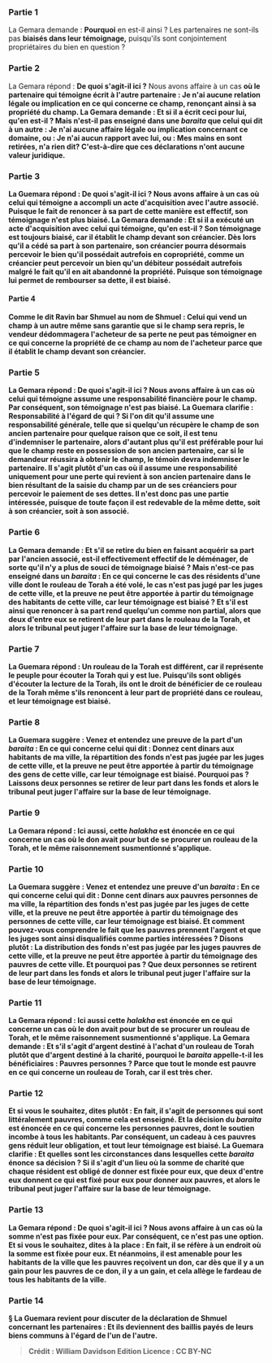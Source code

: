 
### Partie 1
La Gemara demande : <b>Pourquoi</b> en est-il ainsi ? Les partenaires ne sont-ils pas <b>biaisés dans leur témoignage,</b> puisqu'ils sont conjointement propriétaires du bien en question ?

### Partie 2
La Gemara répond : <b>De quoi s'agit-il ici ?</b> Nous avons affaire à un cas <b>où le partenaire qui témoigne <b>écrit à</b> l'autre partenaire : <b>Je n'ai</b> aucune relation <b>légale</b> <b>ou implication en ce qui concerne ce champ, renonçant ainsi</b> à sa propriété du champ. La Gemara demande : <b>Et si</b> il a <b>écrit</b> ceci <b>pour lui, qu'en est-il ? Mais n'est-il pas enseigné</b> dans une <i>baraita</i> que <b>celui qui dit à un autre : Je n'ai</b> aucune <b>affaire légale</b> <b>ou implication concernant ce domaine, ou : Je n'ai aucun rapport avec lui, ou : Mes mains en sont retirées, n'a rien dit?</b> C'est-à-dire que ces déclarations n'ont aucune valeur juridique.

### Partie 3
La Guemara répond : <b>De quoi s'agit-il ici ?</b> Nous avons affaire à un cas <b>où celui qui témoigne <b>a accompli</b> un acte d'<b>acquisition avec</b> l'autre associé. Puisque le fait de renoncer à sa part de cette manière est effectif, son témoignage n'est plus biaisé. La Gemara demande : <b>Et si</b> il a <b>exécuté</b> un acte d'<b>acquisition avec</b> celui qui témoigne, <b>qu'en est-il ? </b> Son témoignage est toujours biaisé, car il <b>établit</b> le champ <b>devant son créancier. </b> Dès lors qu'il a cédé sa part à son partenaire, son créancier pourra désormais percevoir le bien qu'il possédait autrefois en copropriété, comme un créancier peut percevoir un bien qu'un débiteur possédait autrefois malgré le fait qu'il en ait abandonné la propriété. Puisque son témoignage lui permet de rembourser sa dette, il est biaisé.

#### Partie 4
<b>Comme le dit Ravin bar Shmuel au nom de Shmuel : Celui qui vend un champ à un autre</b> même <b>sans garantie</b> que si le champ sera repris, le vendeur dédommagera l'acheteur de sa perte <b>ne peut pas témoigner en ce qui concerne</b> la propriété de ce champ <b>au nom</b> de l'acheteur <b>parce que</b> il <b>établit</b> le champ <b>devant son créancier.</b>

### Partie 5
La Gemara répond : <b>De quoi s'agit-il ici ?</b> Nous avons affaire à un cas <b>où celui qui témoigne <b>assume</b> une <b>responsabilité financière pour</b> le champ. Par conséquent, son témoignage n'est pas biaisé. La Guemara clarifie : <b>Responsabilité à l'égard de qui ? Si l'on dit</b> qu'il assume une <b>responsabilité générale,</b> telle que si quelqu'un récupère le champ de son ancien partenaire pour quelque raison que ce soit, il est tenu d'indemniser le partenaire, alors <b>d'autant plus</b> qu'il est <b>préférable pour lui</b> que le champ reste en possession de son ancien partenaire, car si le demandeur réussira à obtenir le champ, le témoin devra indemniser le partenaire. <b>Il s'agit plutôt d'un cas où il assume une <b>responsabilité</b> uniquement <b>pour</b> une perte <b>qui revient</b> à son ancien partenaire dans le bien <b>résultant de</b> la saisie du champ par un de ses créanciers pour percevoir le paiement de <b>ses</b> dettes. Il n'est donc pas une partie intéressée, puisque de toute façon il est redevable de la même dette, soit à son créancier, soit à son associé.

### Partie 6
La Gemara demande : <b>Et s'il se retire</b> du bien en faisant acquérir sa part par l'ancien associé, <b>est-il</b> effectivement effectif de le <b>déménager</b>, de sorte qu'il n'y a plus de souci de témoignage biaisé ? <b>Mais n'est-ce pas enseigné</b> dans un <i>baraita</i> : En ce qui concerne le cas des <b>résidents d'une ville dont le rouleau de Torah a été volé,</b> le cas n'est <b>pas jugé par</b> les <b>juges de cette ville, et la preuve ne peut être apportée à partir</b> du témoignage des <b>habitants de cette ville,</b> car leur témoignage est biaisé ? <b>Et s'il est ainsi</b> que renoncer à sa part rend quelqu'un comme non partial, alors <b>que deux d'entre eux se retirent</b> de leur part dans le rouleau de la Torah, <b>et</b> alors le tribunal peut <b>juger</b> l'affaire sur la base de leur témoignage.

### Partie 7
La Guemara répond : <b>Un rouleau de la Torah est différent, car il représente</b> le peuple <b>pour écouter</b> la Torah qui y est lue. Puisqu'ils sont obligés d'écouter la lecture de la Torah, ils ont le droit de bénéficier de ce rouleau de la Torah même s'ils renoncent à leur part de propriété dans ce rouleau, et leur témoignage est biaisé.

### Partie 8
La Guemara suggère : <b>Venez</b> et <b>entendez</b> une preuve de la part d'un <i>baraita</i> : En ce qui concerne <b>celui qui dit : Donnez cent dinars aux habitants de ma ville,</b> la répartition des fonds n'est <b>pas jugée par</b> les <b>juges de cette ville, et la preuve ne peut être apportée à partir</b> du témoignage des <b>gens de cette ville,</b> car leur témoignage est biaisé. <b>Pourquoi</b> pas ? <b>Laissons deux</b> personnes <b>se retirer</b> de leur part dans les fonds <b>et</b> alors le tribunal peut <b>juger</b> l'affaire sur la base de leur témoignage.

### Partie 9
La Gemara répond : <b>Ici aussi,</b> cette <i>halakha</i> est énoncée <b>en ce qui concerne</b> un cas où le don avait pour but de se procurer <b>un rouleau de la Torah,</b> et le même raisonnement susmentionné s'applique.

### Partie 10
La Guemara suggère : <b>Venez</b> et <b>entendez</b> une preuve d'un <i>baraita</i> : En ce qui concerne <b>celui qui dit : Donne cent dinars aux pauvres</b> personnes <b>de ma ville,</b> la répartition des fonds n'est <b>pas jugée par</b> les <b>juges de cette ville, et la preuve ne peut être apportée à partir</b> du témoignage des <b>personnes de cette ville,</b> car leur témoignage est biaisé. <b>Et</b> comment pouvez-vous <b>comprendre</b> le fait que les <b>pauvres prennent</b> l'argent et que les <b>juges sont</b> ainsi <b>disqualifiés</b> comme parties intéressées ? <b>Disons plutôt :</b> La distribution des fonds n'est <b>pas jugée par</b> les <b>juges pauvres de cette ville, et la preuve ne peut être apportée à partir</b> du témoignage des <b>pauvres de cette ville. Et pourquoi</b> pas ? <b>Que deux</b> personnes <b>se retirent</b> de leur part dans les fonds <b>et</b> alors le tribunal peut <b>juger</b> l'affaire sur la base de leur témoignage.

### Partie 11
La Gemara répond : <b>Ici aussi</b> cette <i>halakha</i> est énoncée <b>en ce qui concerne</b> un cas où le don avait pour but de se procurer <b>un rouleau de Torah,</b> et le même raisonnement susmentionné s'applique. La Gemara demande : <b>Et</b> s'il s'agit d'argent destiné à l'achat d'un rouleau de Torah plutôt que d'argent destiné à la charité, <b>pourquoi</b> le <i>baraita</i> <b>appelle-t-il</b> les bénéficiaires : <b>Pauvres</b> personnes ? <b>Parce que tout le monde est pauvre en ce qui concerne un rouleau de Torah,</b> car il est très cher.

### Partie 12
<b>Et si vous le souhaitez, dites</b> plutôt : <b>En fait,</b> il s'agit de personnes qui sont <b>littéralement pauvres, comme cela est enseigné. Et</b> la décision du <i>baraita</i> est énoncée <b>en ce qui concerne les personnes pauvres, dont</b> le soutien incombe <b>à tous les habitants</b>. Par conséquent, un cadeau à ces pauvres gens réduit leur obligation, et tout leur témoignage est biaisé. La Guemara clarifie : <b>Et quelles sont les circonstances</b> dans lesquelles cette <i>baraita</i> énonce sa décision ? <b>Si</b> il s'agit d'un lieu <b>où</b> la somme de charité que chaque résident est obligé de donner est <b>fixée pour eux, que deux</b> d'entre eux <b>donnent ce qui est fixé pour eux</b> pour donner aux pauvres, <b>et</b> alors le tribunal peut <b>juger</b> l'affaire sur la base de leur témoignage.

### Partie 13
La Gemara répond : <b>De quoi s'agit-il ici ?</b> Nous avons affaire à un cas <b>où</b> la somme n'est <b>pas fixée pour eux.</b> Par conséquent, ce n'est pas une option. <b>Et si vous le souhaitez, dites</b> à la place : <b>En fait,</b> il se réfère à un endroit <b>où</b> la somme est <b>fixée pour eux. Et</b> néanmoins, il est <b>amenable pour</b> les habitants de la ville que les pauvres reçoivent un don, <b>car dès que</b> il y a <b>un gain</b> pour les pauvres de ce don, il y a <b>un gain,</b> et cela allège le fardeau de tous les habitants de la ville.

### Partie 14
§ La Guemara revient pour discuter de la déclaration de Shmuel concernant les partenaires : <b>Et ils deviennent des baillis payés</b> de leurs biens communs à l'égard de <b>l'un de l'autre.</b>

>Crédit : William Davidson Edition
>Licence : CC BY-NC